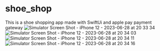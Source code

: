 # shoe_shop
This is a shoe shopping app made with SwiftUi and apple pay payment gateway
![Simulator Screen Shot - iPhone 12 - 2023-06-28 at 20 33 34](https://github.com/gutengboi/shoe_shop/assets/34478644/3d2fac08-0973-4423-8cdc-d09c22521cdc)
![Simulator Screen Shot - iPhone 12 - 2023-06-28 at 20 34 03](https://github.com/gutengboi/shoe_shop/assets/34478644/a13c11e4-42d7-48f3-84e5-11e1d0a7c0fd)
![Simulator Screen Shot - iPhone 12 - 2023-06-28 at 20 34 11](https://github.com/gutengboi/shoe_shop/assets/34478644/6cb929bc-6930-490a-ba34-eb93672b3ef1)
![Simulator Screen Shot - iPhone 12 - 2023-06-28 at 20 34 16](https://github.com/gutengboi/shoe_shop/assets/34478644/84f34c1e-b19a-4c60-9de4-8b5bdb50fef7)
